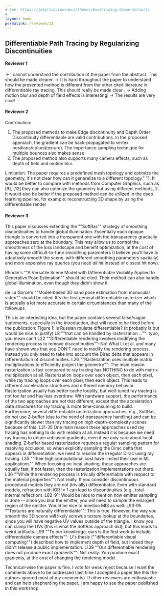 ```yaml
---
# See: https://jekyllrb.com/docs/themes/#overriding-theme-defaults
#
layout: home
permalink: /reviews/13
---
```


## Differentiable Path Tracing by Regularizing Discontinuities

#### Reviewer 1
-> I cannot understand the contribution of the paper from the abstract. This should be made clearer. 
-> It is hard throughout the paper to understand how the presented method is different from the other cited literature in differentiable ray tracing. This should really be made clear .
-> Adding motion blur and depth of field effects is interesting!
-> The results are very nice!

#### Reviewer 2
Contribution:
1. The proposed methods to make Edge discontinuity and Depth Order Discontinuity differentiable are valid contributions. In the proposed approach, the gradient can be back-propagated to vertex positions/colors(texture). The importance sampling technique for multiple bounces also makes sense 
2. The proposed method also supports many camera effects, such as depth of field and motion blur. 

Limitation:
The paper requires a predefined mesh topology and optimize the geometry, it's not clear how can it generalize to a different topology."	"1. It would be better to compare with methods from Computer Graphics, such as [9], [12] they can also optimize the geometry but using different methods,
2. It would also be better if the proposed method can be utilized in the deep learning pipeline,  for example: reconstructing 3D shape by using the differentiable render

#### Reviewer 3
This paper discusses extending the ""SoftRas"" strategy of smoothing discontinuities to handle global illumination. Essentially each opaque triangle is converted into a transparent one with the transparency gradually approaches zero at the boundary. This may allow us to control the smoothness of the loss landscape and benefit optimization, at the cost of having some difficult-to-tune smoothing parameters (I believe you'll have to adaptively smooth the scene, with different smoothing parameters spatially) and more expensive ray queries (you need *all hit* instead of closest hit now).

Rhodin's ""A Versatile Scene Model with Differentiable Visibility Applied to Generative Pose Estimation"" should be cited. Their method can also handle global illumination, even though they didn't show it.

de La Gorce's ""Model-based 3D hand pose estimation from monocular video"" should be cited. It's the first general differentiable rasterizer which is actually a lot more accurate in certain circumstances than many of the followups.

This is an interesting idea, but the paper contains several false/vague statements, especially in the introduction, that will need to be fixed before the publication:
Figure 1: is Russian roulette differentiable? (it probably is but would be nice to justify)
L8 ""that can be handled by rasterization ..."": typo, you mean can't
L22 ""Differentiable rendering involves modifying the rendering process to remove discontinuities"": No! What Li et al. and many have shown was that you DON'T need to modify the rendering process. Instead you only need to take into account the Dirac delta that appears in differentiation of discontinuities.
L26 ""Rasterization uses multiple matrix multiplications to efficiently project the geometry"": The main reason rasterization is fast compared to ray tracing has NOTHING to do with matrix multiplication at all. Rasterization loops over each object, then each pixel, while ray tracing loops over each pixel, then each object. This leads to different acceleration structures and different memory behavior. Rasterization usually has better cache locality, but well-tuned ray tracing is not too far and has less overdraw. With hardware support, the performance of the two approaches are not that different, except that the acceleration data structures for ray tracing is more time-consuming to build. Furthermore, several differentiable rasterization approaches, e.g., SoftRas, do *not* use Z-buffer (due to the need of transparency handling) and can be significantly slower than ray tracing on high-depth-complexity scenes because of this.
L31-35 One main reason these approaches used ray tracing has nothing to do with realism at all. Instead it is because we need ray tracing to obtain unbiased gradients, even if we only care about local shading. Z-buffer based rasterization requires a regular sampling pattern for resolving occlusion, so when explicitly sampling the Dirac delta that appears in differentiation, we need to resolve the irregular Dirac using ray tracing.
L35 ""their high computational cost have limited their use in ML applications"" When focusing on local shading, these approaches are equally fast, if not faster, than the rasterization implementations out there.
L36 ""While the rendering process is trivially differentiable with respect to the material properties"": Not really. If you consider discontinuous procedural models they are not (trivially) differentiable. Even with standard models, refraction with IOR != 1 can lead to discontinuities (e.g., total internal reflection).
L82-91: Would be nice to mention how emitter sampling is done -- since you blur the emitter, you will need to sample the enlarged region of the emitter. Would be nice to mention MIS as well.
L93-95 ""Textures are naturally differentiable"": This is true. However, the way you smooth the 3D scene will likely screwup texture lookup at the boundaries, since you will have negative UV values outside of the triangle. I know you can clamp the UVs (this is what the SoftRas approach did), but this leads to weird artifacts.
L99 ""To our knowledge, ours is the first work to include differentiable camera effects"": Li's thesis (""differentiable visual computing"") described how to implement depth of field, but indeed they didn't release a public implementation.
L139 ""Our differentiable rendering does not produce exact gradients"": Not really. You produce exact gradients, at the cost of changing the rendering model.

Technical-wise the paper is fine. I vote for weak reject because I want the comments above to be addressed (last time I accepted a paper like this the authors ignored most of my comments). If other reviewers are enthusiastic and can help shepherding the paper, I am happy to see the paper published in this workshop.